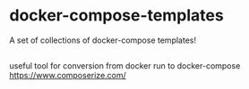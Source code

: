 # docker-compose-templates
A set of collections of docker-compose templates!
##
useful tool for conversion from docker run to docker-compose https://www.composerize.com/
